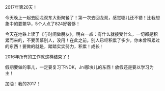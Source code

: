  2017年第20天！
 
 今天晚上一起去回龙观东大街聚餐了！第一次去回龙观，感觉哪儿还不错！比我想象中的要繁华，5个人点了824好奢侈！
 
 今天在地铁上读了《与时间做朋友》，明白一点：有什么就接受什么，一切都是积累而来的，不要羡慕别人，没用！在此之前，别人已经积累了多少，你未曾积累过的东西！要做的就是，踏踏实实努力，积累！成长！
 
 2016年所有的工作就这样结束了！
 
 假期要做的事儿，一定要复习下NDK，Jni那块儿的东西！放假还是要以学习为主！
 
 加油！我的2017！
 
 



